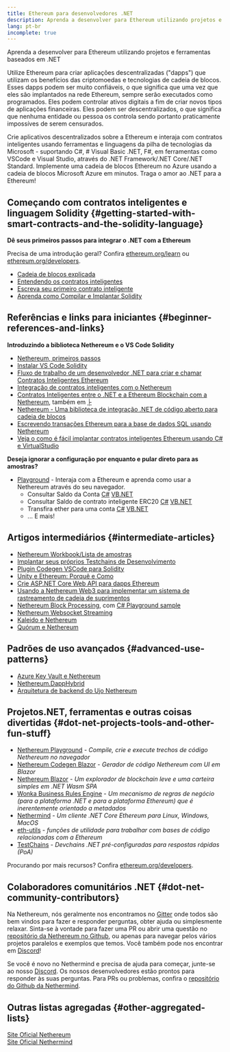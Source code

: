```yaml
---
title: Ethereum para desenvolvedores .NET
description: Aprenda a desenvolver para Ethereum utilizando projetos e ferramentas baseados em .NET
lang: pt-br
incomplete: true
---
```


<div class="featured">Aprenda a desenvolver para Ethereum utilizando projetos e ferramentas baseados em .NET</div>

Utilize Ethereum para criar aplicações descentralizadas ("dapps") que utilizam os benefícios das criptomoedas e tecnologias de cadeia de blocos. Esses dapps podem ser muito confiáveis, o que significa que uma vez que eles são implantados na rede Ethereum, sempre serão executados como programados. Eles podem controlar ativos digitais a fim de criar novos tipos de aplicações financeiras. Eles podem ser descentralizados, o que significa que nenhuma entidade ou pessoa os controla sendo portanto praticamente impossíves de serem censurados.

Crie aplicativos descentralizados sobre a Ethereum e interaja com contratos inteligentes usando ferramentas e linguagens da pilha de tecnologias da Microsoft - suportando C#, # Visual Basic .NET, F#, em ferramentas como VSCode e Visual Studio, através do .NET Framework/.NET Core/.NET Standard. Implemente uma cadeia de blocos Ethereum no Azure usando a cadeia de blocos Microsoft Azure em minutos. Traga o amor ao .NET para a Ethereum!

## Começando com contratos inteligentes e linguagem Solidity {#getting-started-with-smart-contracts-and-the-solidity-language}

**Dê seus primeiros passos para integrar o .NET com a Ethereum**

Precisa de uma introdução geral? Confira [ethereum.org/learn](/learn/) ou [ethereum.org/developers](/developers/).

- [Cadeia de blocos explicada](https://kauri.io/article/d55684513211466da7f8cc03987607d5/blockchain-explained)
- [Entendendo os contratos inteligentes](https://kauri.io/article/e4f66c6079e74a4a9b532148d3158188/ethereum-101-part-5-the-smart-contract)
- [Escreva seu primeiro contrato inteligente](https://kauri.io/article/124b7db1d0cf4f47b414f8b13c9d66e2/remix-ide-your-first-smart-contract)
- [Aprenda como Compilar e Implantar Solidity](https://kauri.io/article/973c5f54c4434bb1b0160cff8c695369/understanding-smart-contract-compilation-and-deployment)

## Referências e links para iniciantes {#beginner-references-and-links}

**Introduzindo a biblioteca Nethereum e o VS Code Solidity**

- [Nethereum, primeiros passos](https://docs.nethereum.com/en/latest/getting-started/)
- [Instalar VS Code Solidity](https://marketplace.visualstudio.com/items?itemName=JuanBlanco.solidity)
- [Fluxo de trabalho de um desenvolvedor .NET para criar e chamar Contratos Inteligentes Ethereum](https://medium.com/coinmonks/a-net-developers-workflow-for-creating-and-calling-ethereum-smart-contracts-44714f191db2)
- [Integração de contratos inteligentes com o Nethereum](https://kauri.io/#collections/Getting%20Started/smart-contracts-integration-with-nethereum/#smart-contracts-integration-with-nethereumm)
- [Contratos Inteligentes entre o .NET e a Ethereum Blockchain com a Nethereum](https://medium.com/my-blockchain-development-daily-journey/interfacing-net-and-ethereum-blockchain-smart-contracts-with-nethereum-2fa3729ac933), também em [├](https://medium.com/my-blockchain-development-daily-journey/%E4%BD%BF%E7%94%A8nethereum%E9%80%A3%E6%8E%A5-net%E5%92%8C%E4%BB%A5%E5%A4%AA%E7%B6%B2%E5%8D%80%E5%A1%8A%E9%8F%88%E6%99%BA%E8%83%BD%E5%90%88%E7%B4%84-4a96d35ad1e1)
- [Nethereum - Uma biblioteca de integração .NET de código aberto para cadeia de blocos](https://kauri.io/#collections/a%20hackathon%20survival%20guide/nethereum-an-open-source-.net-integration-library/)
- [Escrevendo transações Ethereum para a base de dados SQL usando Nethereum](https://medium.com/coinmonks/writing-ethereum-transactions-to-sql-database-using-nethereum-fd94e0e4fa36)
- [Veja o como é fácil implantar contratos inteligentes Ethereum usando C# e VirtualStudio](https://koukia.ca/deploy-ethereum-smart-contracts-using-c-and-visualstudio-5be188ae928c)

**Deseja ignorar a configuração por enquanto e pular direto para as amostras?**

- [Playground](http://playground.nethereum.com/) - Interaja com a Ethereum e aprenda como usar a Nethereum através do seu navegador.
  - Consultar Saldo da Conta [C#](http://playground.nethereum.com/csharp/id/1001) [VB.NET](http://playground.nethereum.com/vb/id/2001)
  - Consultar Saldo de contrato inteligente ERC20 [C#](http://playground.nethereum.com/csharp/id/1005) [VB.NET](http://playground.nethereum.com/vb/id/2004)
  - Transfira ether para uma conta [C#](http://playground.nethereum.com/csharp/id/1003) [VB.NET](http://playground.nethereum.com/vb/id/2003)
  - ... E mais!

## Artigos intermediários {#intermediate-articles}

- [Nethereum Workbook/Lista de amostras](http://docs.nethereum.com/en/latest/Nethereum.Workbooks/docs/)
- [Implantar seus próprios Testchains de Desenvolvimento](https://github.com/Nethereum/Testchains)
- [Plugin Codegen VSCode para Solidity](https://docs.nethereum.com/en/latest/nethereum-codegen-vscodesolidity/)
- [Unity e Ethereum: Porquê e Como](https://www.raywenderlich.com/5509-unity-and-ethereum-why-and-how)
- [Crie ASP.NET Core Web API para dapps Ethereum](https://tech-mint.com/blockchain/create-asp-net-core-web-api-for-ethereum-dapps/)
- [Usando a Nethereum Web3 para implementar um sistema de rastreamento de cadeia de suprimentos](http://blog.pomiager.com/post/using-nethereum-web3-to-implement-a-supply-chain-traking-system4)
- [Nethereum Block Processing](https://nethereum.readthedocs.io/en/latest/nethereum-block-processing-detail/), com [C# Playground sample](http://playground.nethereum.com/csharp/id/1025)
- [Nethereum Websocket Streaming](https://nethereum.readthedocs.io/en/latest/nethereum-subscriptions-streaming/)
- [Kaleido e Nethereum](https://kaleido.io/kaleido-and-nethereum/)
- [Quórum e Nethereum](https://github.com/Nethereum/Nethereum/blob/master/src/Nethereum.Quorum/README.md)

## Padrões de uso avançados {#advanced-use-patterns}

- [Azure Key Vault e Nethereum](https://github.com/Azure-Samples/bc-community-samples/tree/master/akv-nethereum)
- [Nethereum.DappHybrid](https://github.com/Nethereum/Nethereum.DappHybrid)
- [Arquitetura de backend do Ujo Nethereum](https://docs.nethereum.com/en/latest/nethereum-ujo-backend-sample/)

## Projetos.NET, ferramentas e outras coisas divertidas {#dot-net-projects-tools-and-other-fun-stuff}

- [Nethereum Playground](http://playground.nethereum.com/) - _Compile, crie e execute trechos de código Nethereum no navegador_
- [Nethereum Codegen Blazor](https://github.com/Nethereum/Nethereum.CodeGen.Blazor) - _Gerador de código Nethereum com UI em Blazor_
- [Nethereum Blazor](https://github.com/Nethereum/NethereumBlazor) - _Um explorador de blockchain leve e uma carteira simples em .NET Wasm SPA_
- [Wonka Business Rules Engine](https://docs.nethereum.com/en/latest/wonka/) - _Um mecanismo de regras de negócio (para a plataforma .NET e para a plataforma Ethereum) que é inerentemente orientado a metadados_
- [Nethermind](https://github.com/NethermindEth/nethermind) - _Um cliente .NET Core Ethereum para Linux, Windows, MacOS_
- [eth-utils](https://github.com/ethereum/eth-utils/) - _funções de utilidade para trabalhar com bases de código relacionadas com a Ethereum_
- [TestChains](https://github.com/Nethereum/TestChains) - _Devchains .NET pré-configuradas para respostas rápidas (PoA)_

Procurando por mais recursos? Confira [ethereum.org/developers](/developers/).

## Colaboradores comunitários .NET {#dot-net-community-contributors}

Na Nethereum, nós geralmente nos encontramos no [Gitter](https://gitter.im/Nethereum/Nethereum) onde todos são bem vindos para fazer e responder perguntas, obter ajuda ou simplesmente relaxar. Sinta-se à vontade para fazer uma PR ou abrir uma questão no [repositório da Nethereum no Github](https://github.com/Nethereum), ou apenas para navegar pelos vários projetos paralelos e exemplos que temos. Você também pode nos encontrar em [Discord](https://discord.gg/jQPrR58FxX)!

Se você é novo no Nethermind e precisa de ajuda para começar, junte-se ao nosso [Discord](http://discord.gg/PaCMRFdvWT). Os nossos desenvolvedores estão prontos para responder às suas perguntas. Para PRs ou problemas, confira o [repositório do Github da Nethermind](https://github.com/NethermindEth/nethermind).

## Outras listas agregadas {#other-aggregated-lists}

[Site Oficial Nethereum](https://nethereum.com/)  
[Site Oficial Nethermind](https://nethermind.io/)
